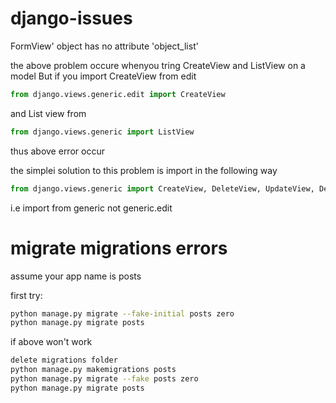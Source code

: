 # django-issues


FormView' object has no attribute 'object_list'

the above problem occure whenyou tring CreateView and ListView on a model
But if you import CreateView from edit
```python
from django.views.generic.edit import CreateView
```
and List view from
```python
from django.views.generic import ListView
```

thus above error occur

the simplei solution to this problem is import in the following way
```python
from django.views.generic import CreateView, DeleteView, UpdateView, DetailView, ListView
```

i.e import from generic not generic.edit




# migrate migrations errors
assume your app name is posts

first try:


```bash
python manage.py migrate --fake-initial posts zero
python manage.py migrate posts
```

if above won't work

```bash
delete migrations folder
python manage.py makemigrations posts
python manage.py migrate --fake posts zero
python manage.py migrate posts
```









